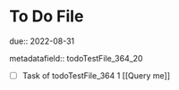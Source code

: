 # To Do File

due:: 2022-08-31

metadatafield:: todoTestFile_364_20

- [ ] Task of todoTestFile_364 1 [[Query me]]
